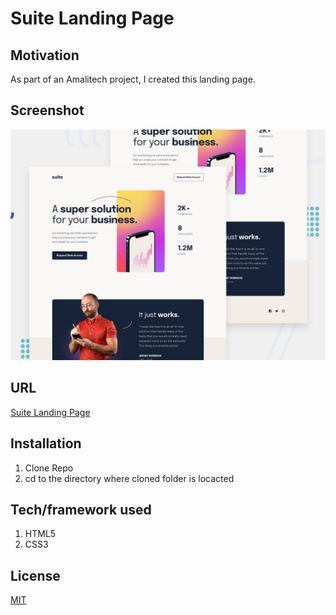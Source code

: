 # Suite Landing Page

## Motivation

As part of an Amalitech project, I created this landing page.

## Screenshot

![Suite Landing Page](assets/preview.jpg "Suite Landing Page")

## URL

[Suite Landing Page](https://zealous-lamport-a28455.netlify.app/)

## Installation

1. Clone Repo
2. cd to the directory where cloned folder is locacted

## Tech/framework used

1. HTML5
2. CSS3

## License

[MIT](https://choosealicense.com/licenses/mit/)
